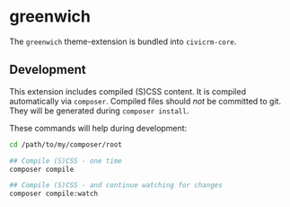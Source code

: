 # greenwich

The `greenwich` theme-extension is bundled into `civicrm-core`.

## Development

This extension includes compiled (S)CSS content. It is compiled automatically via `composer`.
Compiled files should *not* be committed to git. They will be generated during `composer install`.

These commands will help during development:

```bash
cd /path/to/my/composer/root

## Compile (S)CSS - one time
composer compile

## Compile (S)CSS - and continue watching for changes
composer compile:watch
```
